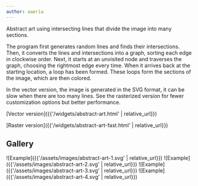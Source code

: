 ```yaml
---
author: aaeria
---
```

Abstract art using intersecting lines that divide the image into many sections.

The program first generates random lines and finds their intersections. 
Then, it converts the lines and intersections into a graph, sorting each edge in clockwise order.
Next, it starts at an unvisited node and traverses the graph, choosing the rightmost edge every time. When it arrives back at the starting location, a loop has been formed.
These loops form the sections of the image, which are then colored.

In the vector version, the image is generated in the SVG format, it can be slow when there are too many lines.
See the rasterized version for fewer customization options but better performance.

[Vector version]({{'/widgets/abstract-art.html' | relative_url}})

[Raster version]({{'/widgets/abstract-art-fast.html' | relative_url}})

## Gallery
<div class="gallery-2" markdown="1">
![Example]({{'/assets/images/abstract-art-1.svg' | relative_url}})
![Example]({{'/assets/images/abstract-art-2.svg' | relative_url}})
![Example]({{'/assets/images/abstract-art-3.svg' | relative_url}})
![Example]({{'/assets/images/abstract-art-4.svg' | relative_url}})
</div>

